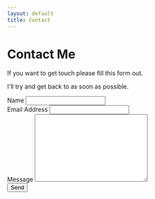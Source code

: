 ```yaml
---
layout: default
title: Contact 
---
```


<div id="contact">
  <h1 class="pageTitle">Contact Me</h1>
  <div class="contactContent">
    <p class="intro">If you want to get touch please fill this form out.</p>
    <p>I'll try and get back to as soon as possible.</p>
  </div>
  <form action="http://formspree.io/clairelrowland@gmail.com" method="POST">
    <label for="name">Name</label>    
    <input type="text" id="name" name="name" class="full-width"><br>
    <label for="email">Email Address</label>
    <input type="email" id="email" name="_replyto" class="full-width"><br>
    <label for="message">Message</label>
    <textarea name="message" id="message" cols="30" rows="10" class="full-width"></textarea><br>
    <input type="submit" value="Send" class="button">
  </form>
</div>
